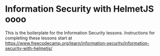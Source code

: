 # Information Security with HelmetJS oooo

This is the boilerplate for the Information Security lessons. Instructions for completing these lessons start at https://www.freecodecamp.org/learn/information-security/information-security-with-helmetjs/

